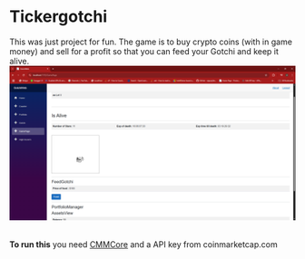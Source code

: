 # Tickergotchi
This was just project for fun. The game is to buy crypto coins (with in game money) and sell for a profit so that you can feed your Gotchi and keep it alive.<br>
![Screenshot](https://github.com/Bolt-work/Tickergotchi/blob/master/TickerGotchiREADME.png)<br><br>

**To run this** you need [CMMCore](https://github.com/Bolt-work/CMMCore) and a API key from coinmarketcap.com

